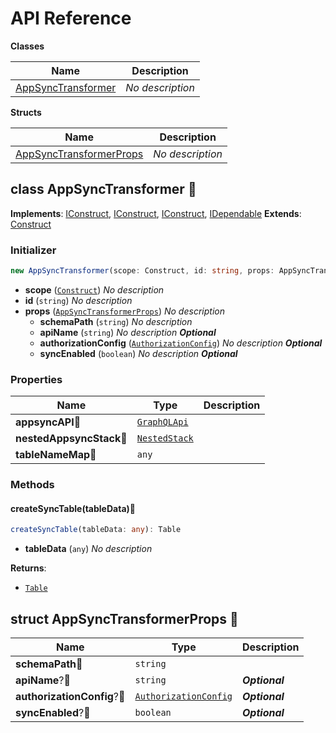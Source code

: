 # API Reference

**Classes**

Name|Description
----|-----------
[AppSyncTransformer](#aws-cdk-appsync-transformer-appsynctransformer)|*No description*


**Structs**

Name|Description
----|-----------
[AppSyncTransformerProps](#aws-cdk-appsync-transformer-appsynctransformerprops)|*No description*



## class AppSyncTransformer 🔹 <a id="aws-cdk-appsync-transformer-appsynctransformer"></a>



__Implements__: [IConstruct](#constructs-iconstruct), [IConstruct](#aws-cdk-core-iconstruct), [IConstruct](#constructs-iconstruct), [IDependable](#aws-cdk-core-idependable)
__Extends__: [Construct](#aws-cdk-core-construct)

### Initializer




```ts
new AppSyncTransformer(scope: Construct, id: string, props: AppSyncTransformerProps)
```

* **scope** (<code>[Construct](#aws-cdk-core-construct)</code>)  *No description*
* **id** (<code>string</code>)  *No description*
* **props** (<code>[AppSyncTransformerProps](#aws-cdk-appsync-transformer-appsynctransformerprops)</code>)  *No description*
  * **schemaPath** (<code>string</code>)  *No description* 
  * **apiName** (<code>string</code>)  *No description* __*Optional*__
  * **authorizationConfig** (<code>[AuthorizationConfig](#aws-cdk-aws-appsync-authorizationconfig)</code>)  *No description* __*Optional*__
  * **syncEnabled** (<code>boolean</code>)  *No description* __*Optional*__



### Properties


Name | Type | Description 
-----|------|-------------
**appsyncAPI**🔹 | <code>[GraphQLApi](#aws-cdk-aws-appsync-graphqlapi)</code> | <span></span>
**nestedAppsyncStack**🔹 | <code>[NestedStack](#aws-cdk-core-nestedstack)</code> | <span></span>
**tableNameMap**🔹 | <code>any</code> | <span></span>

### Methods


#### createSyncTable(tableData)🔹 <a id="aws-cdk-appsync-transformer-appsynctransformer-createsynctable"></a>



```ts
createSyncTable(tableData: any): Table
```

* **tableData** (<code>any</code>)  *No description*

__Returns__:
* <code>[Table](#aws-cdk-aws-dynamodb-table)</code>



## struct AppSyncTransformerProps 🔹 <a id="aws-cdk-appsync-transformer-appsynctransformerprops"></a>






Name | Type | Description 
-----|------|-------------
**schemaPath**🔹 | <code>string</code> | <span></span>
**apiName**?🔹 | <code>string</code> | __*Optional*__
**authorizationConfig**?🔹 | <code>[AuthorizationConfig](#aws-cdk-aws-appsync-authorizationconfig)</code> | __*Optional*__
**syncEnabled**?🔹 | <code>boolean</code> | __*Optional*__



